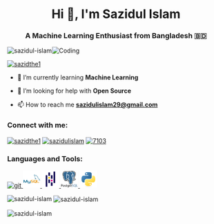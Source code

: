 <h1 align="center">Hi 👋, I'm Sazidul Islam</h1>
<h3 align="center">A Machine Learning Enthusiast from Bangladesh 🇧🇩</h3>

<img align="right" alt="Coding" width="400" src="https://thereactivedeveloper.com/assets/hero-me-dark.gif">

<p align="left"> <img src="https://komarev.com/ghpvc/?username=sazidul-islam&label=Profile%20views&color=0e75b6&style=flat" alt="sazidul-islam" /> </p>

<p align="left"> <a href="https://twitter.com/sazidthe1" target="blank"><img src="https://img.shields.io/twitter/follow/sazidthe1?logo=twitter&style=for-the-badge" alt="sazidthe1" /></a> </p>

- 🌱 I’m currently learning **Machine Learning**

- 🤝 I’m looking for help with **Open Source**

- 📫 How to reach me **sazidulislam29@gmail.com**

<h3 align="left">Connect with me:</h3>
<p align="left">
<a href="https://twitter.com/sazidthe1" target="blank"><img align="center" src="https://raw.githubusercontent.com/rahuldkjain/github-profile-readme-generator/master/src/images/icons/Social/twitter.svg" alt="sazidthe1" height="30" width="40" /></a>
<a href="https://linkedin.com/in/sazidulislam" target="blank"><img align="center" src="https://raw.githubusercontent.com/rahuldkjain/github-profile-readme-generator/master/src/images/icons/Social/linked-in-alt.svg" alt="sazidulislam" height="30" width="40" /></a>
<a href="https://discord.gg/7103" target="blank"><img align="center" src="https://raw.githubusercontent.com/rahuldkjain/github-profile-readme-generator/master/src/images/icons/Social/discord.svg" alt="7103" height="30" width="40" /></a>
</p>

<h3 align="left">Languages and Tools:</h3>
<p align="left"> <a href="https://git-scm.com/" target="_blank" rel="noreferrer"> <img src="https://www.vectorlogo.zone/logos/git-scm/git-scm-icon.svg" alt="git" width="40" height="40"/> </a> <a href="https://www.mysql.com/" target="_blank" rel="noreferrer"> <img src="https://raw.githubusercontent.com/devicons/devicon/master/icons/mysql/mysql-original-wordmark.svg" alt="mysql" width="40" height="40"/> </a> <a href="https://pandas.pydata.org/" target="_blank" rel="noreferrer"> <img src="https://raw.githubusercontent.com/devicons/devicon/2ae2a900d2f041da66e950e4d48052658d850630/icons/pandas/pandas-original.svg" alt="pandas" width="40" height="40"/> </a> <a href="https://www.postgresql.org" target="_blank" rel="noreferrer"> <img src="https://raw.githubusercontent.com/devicons/devicon/master/icons/postgresql/postgresql-original-wordmark.svg" alt="postgresql" width="40" height="40"/> </a> <a href="https://www.python.org" target="_blank" rel="noreferrer"> <img src="https://raw.githubusercontent.com/devicons/devicon/master/icons/python/python-original.svg" alt="python" width="40" height="40"/> </a> </p>

<p><img align="left" src="https://github-readme-stats.vercel.app/api/top-langs?username=sazidul-islam&show_icons=true&locale=en&layout=compact" alt="sazidul-islam" /></p>

<p>&nbsp;<img align="center" src="https://github-readme-stats.vercel.app/api?username=sazidul-islam&show_icons=true&locale=en" alt="sazidul-islam" /></p>

<p><img align="center" src="https://github-readme-streak-stats.herokuapp.com/?user=sazidul-islam&" alt="sazidul-islam" /></p>




<!---
Sazidul-Islam/Sazidul-Islam is a ✨ special ✨ repository because its `README.md` (this file) appears on your GitHub profile.
You can click the Preview link to take a look at your changes.
--->

